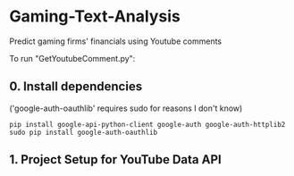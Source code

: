 # Gaming-Text-Analysis
Predict gaming firms' financials using Youtube comments

To run "GetYoutubeComment.py":

## 0. Install dependencies 
('google-auth-oauthlib' requires sudo for reasons I don't know) 
```
pip install google-api-python-client google-auth google-auth-httplib2
sudo pip install google-auth-oauthlib
```

## 1. Project Setup for YouTube Data API
